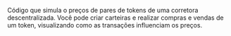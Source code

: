 Código que simula o preços de pares de tokens de uma corretora descentralizada.
Você pode criar carteiras e realizar compras e vendas de um token, visualizando como as transações influenciam os preços.
